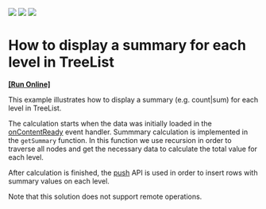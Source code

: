<!-- default badges list -->
![](https://img.shields.io/endpoint?url=https://codecentral.devexpress.com/api/v1/VersionRange/355815169/20.2.3%2B)
[![](https://img.shields.io/badge/Open_in_DevExpress_Support_Center-FF7200?style=flat-square&logo=DevExpress&logoColor=white)](https://supportcenter.devexpress.com/ticket/details/T988572)
[![](https://img.shields.io/badge/📖_How_to_use_DevExpress_Examples-e9f6fc?style=flat-square)](https://docs.devexpress.com/GeneralInformation/403183)
<!-- default badges end -->
# How to display a summary for each level in TreeList
<!-- run online -->
**[[Run Online]](https://codecentral.devexpress.com/355815169/)**
<!-- run online end -->
This example illustrates how to display a summary (e.g. count|sum) for each level in TreeList.

The calculation starts when the data was initially loaded in the [onContentReady](https://js.devexpress.com/Documentation/ApiReference/UI_Components/dxTreeList/Configuration/#onContentReady) event handler.  Summmary calculation is implemented in the `getSummary` function. In this function we use recursion in order to traverse all nodes and get the necessary data to calculate the total value for each level.

After calculation is finished, the [push](https://js.devexpress.com/Documentation/ApiReference/Data_Layer/ArrayStore/Methods/#pushchanges) API is used in order to insert rows with summary values on each level.

Note that this solution does not support remote operations.
